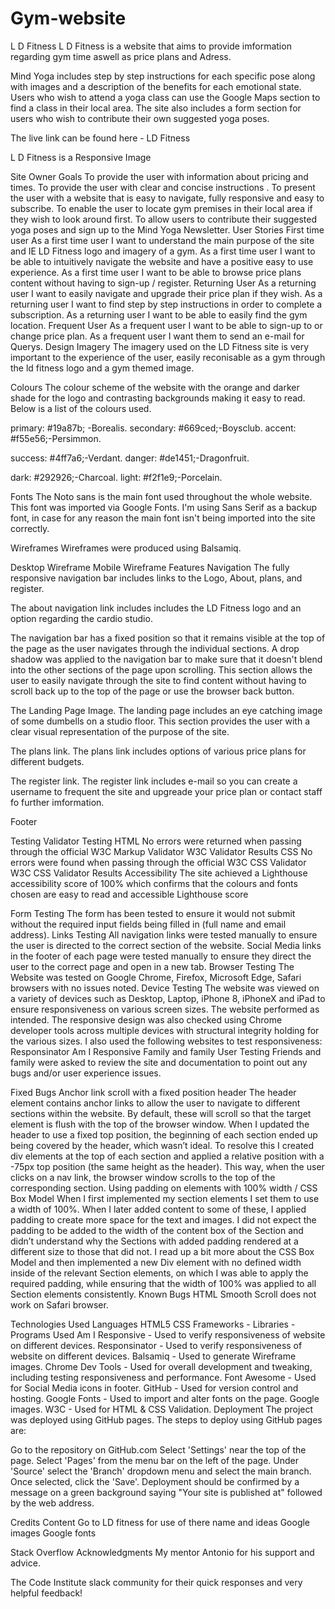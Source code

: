 # Gym-website
L D Fitness
L D Fitness is a website that aims to provide imformation regarding gym time aswell as price plans and Adress.

Mind Yoga includes step by step instructions for each specific pose along with images and a description of the benefits for each emotional state. Users who wish to attend a yoga class can use the Google Maps section to find a class in their local area. The site also includes a form section for users who wish to contribute their own suggested yoga poses.

The live link can be found here - LD Fitness

L D Fitness is a  Responsive Image

Site Owner Goals
To provide the user with information about pricing and times.
To provide the user with clear and concise instructions .
To present the user with a website that is easy to navigate, fully responsive and easy to subscribe.
To enable the user to locate gym premises in their local area if they wish to look around first.
To allow users to contribute their suggested yoga poses and sign up to the Mind Yoga Newsletter.
User Stories
First time user
As a first time user I want to understand the main purpose of the site and IE LD Fitness logo and imagery of a gym. 
As a first time user I want to be able to intuitively navigate the website and have a positive easy to use experience.
As a first time user I want to be able to browse price plans content without having to sign-up / register.
Returning User
As a returning user I want to easily navigate and upgrade their price plan if they wish.
As a returning user I want to find step by step instructions in order to complete a subscription.
As a returning user I want to be able to easily find the gym location.
Frequent User
As a frequent user I want to be able to sign-up to or change price plan.
As a frequent user I want them to send an e-mail for Querys.
Design
Imagery
The imagery used on the LD Fitness site is very important to the experience of the user, easily reconisable as a gym through the ld fitness logo and a gym themed image.

Colours
The colour scheme of the website with the orange and darker shade for the logo and contrasting backgrounds making it easy to read.
Below is a list of the colours used.

 primary: #19a87b; -Borealis.
 secondary: #669ced;-Boysclub. 
 accent: #f55e56;-Persimmon.

 success: #4ff7a6;-Verdant.
 danger: #de1451;-Dragonfruit.

 dark: #292926;-Charcoal.
 light: #f2f1e9;-Porcelain.

Fonts
The Noto sans is the main font used throughout the whole website. This font was imported via Google Fonts. I'm using Sans Serif as a backup font, in case for any reason the main font isn't being imported into the site correctly.

Wireframes
Wireframes were produced using Balsamiq.

Desktop Wireframe
Mobile Wireframe
Features
Navigation
The fully responsive navigation bar includes links to the Logo, About, plans, and register.

The about navigation link includes includes the LD Fitness logo and an option regarding the cardio studio.

The navigation bar has a fixed position so that it remains visible at the top of the page as the user navigates through the individual sections.
A drop shadow was applied to the navigation bar to make sure that it doesn't blend into the other sections of the page upon scrolling.
This section allows the user to easily navigate through the site to find content without having to scroll back up to the top of the page or use the browser back button.

The Landing Page Image.
The landing page includes an eye catching image of some dumbells on a studio floor.
This section provides the user with a clear visual representation of the purpose of the site.

The plans link.
The plans link includes options of various price plans for different budgets.

The register link.
The register link includes e-mail so you can create a username to frequent the site and upgreade your price plan or contact staff fo further imformation.

Footer
<!--  -->

Testing
Validator Testing
HTML
No errors were returned when passing through the official W3C Markup Validator
W3C Validator Results
CSS
No errors were found when passing through the official W3C CSS Validator
W3C CSS Validator Results
Accessibility
The site achieved a Lighthouse accessibility score of 100% which confirms that the colours and fonts chosen are easy to read and accessible
Lighthouse score

Form Testing
The form has been tested to ensure it would not submit without the required input fields being filled in (full name and email address).
Links Testing
All navigation links were tested manually to ensure the user is directed to the correct section of the website.
Social Media links in the footer of each page were tested manually to ensure they direct the user to the correct page and open in a new tab.
Browser Testing
The Website was tested on Google Chrome, Firefox, Microsoft Edge, Safari browsers with no issues noted.
Device Testing
The website was viewed on a variety of devices such as Desktop, Laptop, iPhone 8, iPhoneX and iPad to ensure responsiveness on various screen sizes. The website performed as intended. The responsive design was also checked using Chrome developer tools across multiple devices with structural integrity holding for the various sizes.
I also used the following websites to test responsiveness:
Responsinator
Am I Responsive
Family and family User Testing
Friends and family were asked to review the site and documentation to point out any bugs and/or user experience issues.

Fixed Bugs
Anchor link scroll with a fixed position header
The header element contains anchor links to allow the user to navigate to different sections within the website. By default, these will scroll so that the target element is flush with the top of the browser window.
When I updated the header to use a fixed top position, the beginning of each section ended up being covered by the header, which wasn’t ideal.
To resolve this I created div elements at the top of each section and applied a relative position with a -75px top position (the same height as the header). This way, when the user clicks on a nav link, the browser window scrolls to the top of the corresponding section.
Using padding on elements with 100% width / CSS Box Model
When I first implemented my section elements I set them to use a width of 100%. When I later added content to some of these, I applied padding to create more space for the text and images.
I did not expect the padding to be added to the width of the content box of the Section and didn’t understand why the Sections with added padding rendered at a different size to those that did not.
I read up a bit more about the CSS Box Model and then implemented a new Div element with no defined width inside of the relevant Section elements, on which I was able to apply the required padding, while ensuring that the width of 100% was applied to all Section elements consistently.
Known Bugs
HTML Smooth Scroll does not work on Safari browser.

Technologies Used
Languages
HTML5
CSS
Frameworks - Libraries - Programs Used
Am I Responsive - Used to verify responsiveness of website on different devices.
Responsinator - Used to verify responsiveness of website on different devices.
Balsamiq - Used to generate Wireframe images.
Chrome Dev Tools - Used for overall development and tweaking, including testing responsiveness and performance.
Font Awesome - Used for Social Media icons in footer.
GitHub - Used for version control and hosting.
Google Fonts - Used to import and alter fonts on the page.
Google images.
W3C - Used for HTML & CSS Validation.
Deployment
The project was deployed using GitHub pages. The steps to deploy using GitHub pages are:

Go to the repository on GitHub.com
Select 'Settings' near the top of the page.
Select 'Pages' from the menu bar on the left of the page.
Under 'Source' select the 'Branch' dropdown menu and select the main branch.
Once selected, click the 'Save'.
Deployment should be confirmed by a message on a green background saying "Your site is published at" followed by the web address.

Credits
Content
Go to LD fitness for use of there name and ideas
Google images
Google fonts

Stack Overflow
Acknowledgments
My mentor Antonio for his support and advice.

The Code Institute slack community for their quick responses and very helpful feedback!



